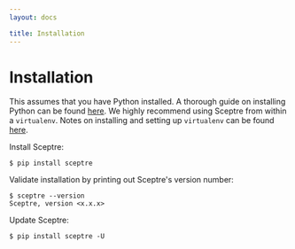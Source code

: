 ```yaml
---
layout: docs

title: Installation
---
```


# Installation

This assumes that you have Python installed. A thorough guide on installing
Python can be found
[here](http://docs.python-guide.org/en/latest/starting/installation/). We
highly recommend using Sceptre from within a `virtualenv`. Notes on installing
and setting up `virtualenv` can be found
[here](http://docs.python-guide.org/en/latest/dev/virtualenvs/).

Install Sceptre:

```shell
$ pip install sceptre
```

Validate installation by printing out Sceptre's version number:

```shell
$ sceptre --version
Sceptre, version <x.x.x>
```

Update Sceptre:

```shell
$ pip install sceptre -U
```
